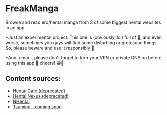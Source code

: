 # FreakManga
Browse and read ero/hentai manga from 3 of some biggest hentai websites in an app

*Just an experimental project. This one is (obviously, lol) full of 🌽, and even worse, sometimes you guys will find some disturbing or grotesque things. So, please beware and use it responsibly 🥸

*And, umm... please don't forget to turn your VPN or private DNS on before using this app 🫣 cheers! 😁🍻

## Content sources:

- [Hentai Cafe (deprecated)](https://hentai.cafe)
- [Hentai Nexus (deprecated)](https://hentainexus.com)
- [NHentai](https://nhentai.net)
- [Tsumino - coming soon](https://www.tsumino.com/)


